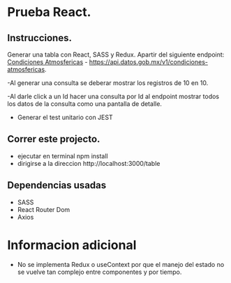 # Prueba React.

## Instrucciones.

Generar una tabla con React, SASS y Redux. Apartir del siguiente endpoint: [Condiciones Atmosfericas](https://api.datos.gob.mx/v1/condiciones-atmosfericas) - https://api.datos.gob.mx/v1/condiciones-atmosfericas.

-Al generar una consulta se deberar mostrar los registros de 10 en 10.

-Al darle click a un Id hacer una consulta por Id al endpoint mostrar todos los datos de la consulta como una pantalla de detalle.

- Generar el test unitario con JEST

## Correr este projecto.

- ejecutar en terminal npm install
- dirigirse a la direccion http://localhost:3000/table

## Dependencias usadas

- SASS
- React Router Dom
- Axios

# Informacion adicional

- No se implementa Redux o useContext por que el manejo del estado no se vuelve tan complejo entre componentes y por tiempo.